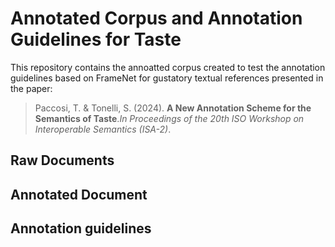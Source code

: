 # Annotated Corpus and Annotation Guidelines for Taste 

This repository contains the annoatted corpus created to test the annotation guidelines based on FrameNet for gustatory textual references presented in the paper:

> Paccosi, T. & Tonelli, S. (2024). **A New Annotation Scheme for the Semantics of Taste**.*In Proceedings of the 20th ISO Workshop on Interoperable Semantics (ISA-2)*.

## Raw Documents

## Annotated Document

## Annotation guidelines 
